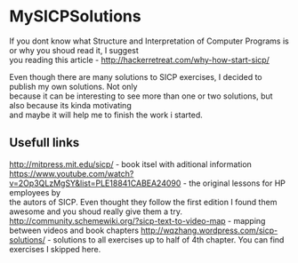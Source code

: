 MySICPSolutions
===============

If you dont know what Structure and Interpretation of Computer Programs is or why you shoud read it, I suggest  
you reading this article - http://hackerretreat.com/why-how-start-sicp/  
  
Even though there are many solutions to SICP exercises, I decided to publish my own solutions. Not only  
because it can be interesting to see more than one or two solutions, but also because its kinda motivating  
and maybe it will help me to finish the work i started.  


Usefull links
-------------  
  
http://mitpress.mit.edu/sicp/ - book itsel with aditional information  
https://www.youtube.com/watch?v=2Op3QLzMgSY&list=PLE18841CABEA24090 - the original lessons for HP employees by  
the autors of SICP. Even thought they follow the first edition I found them awesome and you shoud really give them a try.
http://community.schemewiki.org/?sicp-text-to-video-map - mapping between videos and book chapters
http://wqzhang.wordpress.com/sicp-solutions/ - solutions to all exercises up to half of 4th chapter. You can find
exercises I skipped here.

